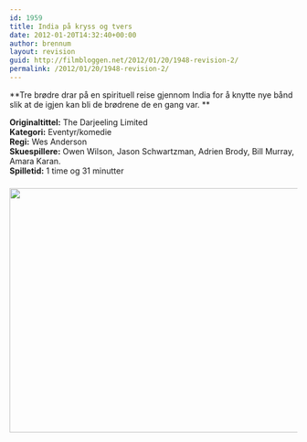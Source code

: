 ```yaml
---
id: 1959
title: India på kryss og tvers
date: 2012-01-20T14:32:40+00:00
author: brennum
layout: revision
guid: http://filmbloggen.net/2012/01/20/1948-revision-2/
permalink: /2012/01/20/1948-revision-2/
---
```

**Tre brødre drar på en spirituell reise gjennom India for å knytte nye bånd slik at de igjen kan bli de brødrene de en gang var. ** 

**Originaltittel:** The Darjeeling Limited  
**Kategori:** Eventyr/komedie  
**Regi:** Wes Anderson  
**Skuespillere:** Owen Wilson, Jason Schwartzman, Adrien Brody, Bill Murray, Amara Karan.  
**Spilletid:** 1 time og 31 minutter

<img style="padding-right: 8px;padding-top: 8px;padding-bottom: 8px" src="http://kino1138.files.wordpress.com/2010/07/2007_the_darjeeling_limited_002.jpg" alt="" width="717" height="428" />